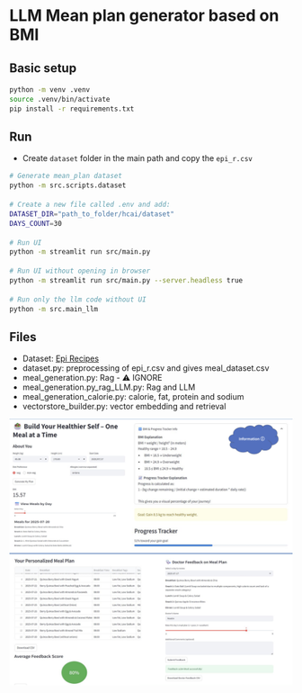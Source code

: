 # LLM Mean plan generator based on BMI

## Basic setup

``` bash
python -m venv .venv
source .venv/bin/activate
pip install -r requirements.txt
```

## Run

* Create `dataset` folder in the main path and copy the `epi_r.csv`

``` bash
# Generate mean_plan dataset
python -m src.scripts.dataset

# Create a new file called .env and add:
DATASET_DIR="path_to_folder/hcai/dataset"
DAYS_COUNT=30

# Run UI
python -m streamlit run src/main.py

# Run UI without opening in browser
python -m streamlit run src/main.py --server.headless true

# Run only the llm code without UI
python -m src.main_llm

```

## Files

* Dataset: [Epi Recipes](https://www.kaggle.com/datasets/hugodarwood/epirecipes?resource=download)
* dataset.py: preprocessing of epi_r.csv and gives meal_dataset.csv
* meal_generation.py: Rag - ⚠️ IGNORE
* meal_generation.py_rag_LLM.py: Rag and LLM
* meal_generation_calorie.py: calorie, fat, protein and sodium
* vectorstore_builder.py: vector embedding and retrieval

![image alt](https://github.com/Sourya2000/LLM-Meal-plan-generator-based-on-BMI/blob/main/Screenshot%202025-07-27%20020019.png?raw=true)
![image alt](https://github.com/Sourya2000/LLM-Meal-plan-generator-based-on-BMI/blob/main/Screenshot%202025-07-27%20020131.png?raw=true)

